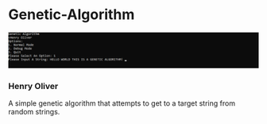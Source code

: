 # Genetic-Algorithm
![Example Of Program Solving](https://raw.githubusercontent.com/henry9836/Genetic-Algorithm/master/gif.gif)
### Henry Oliver

A simple genetic algorithm that attempts to get to a target string from random strings.
